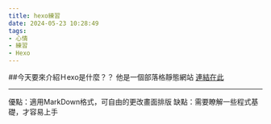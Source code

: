 ```yaml
---
title: hexo練習
date: 2024-05-23 10:28:49
tags:
- 心情
- 練習
- Hexo
---
```


##今天要來介紹Ｈexo是什麼？？
他是一個部落格靜態網站  [連結在此](https://hexo.io/zh-tw/)

---

優點：適用MarkDown格式，可自由的更改畫面排版
缺點：需要瞭解一些程式基礎，才容易上手